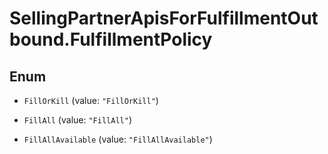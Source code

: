 # SellingPartnerApisForFulfillmentOutbound.FulfillmentPolicy

## Enum


* `FillOrKill` (value: `"FillOrKill"`)

* `FillAll` (value: `"FillAll"`)

* `FillAllAvailable` (value: `"FillAllAvailable"`)


